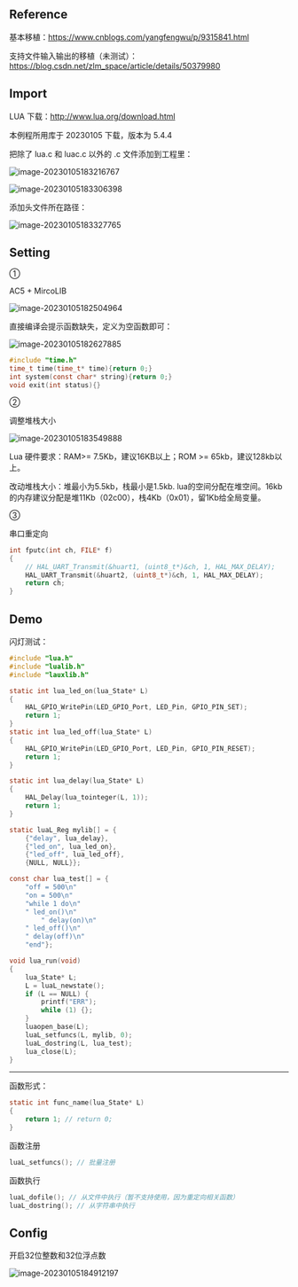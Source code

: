 ## Reference

基本移植：https://www.cnblogs.com/yangfengwu/p/9315841.html

支持文件输入输出的移植（未测试）：https://blog.csdn.net/zlm_space/article/details/50379980

## Import

LUA 下载：http://www.lua.org/download.html

本例程所用库于 20230105 下载，版本为 5.4.4

把除了 lua.c 和 luac.c 以外的 .c 文件添加到工程里：

![image-20230105183216767](README.assets/image-20230105183216767.png)

![image-20230105183306398](README.assets/image-20230105183306398.png)

添加头文件所在路径：

![image-20230105183327765](README.assets/image-20230105183327765.png)

## Setting

①

AC5 + MircoLIB

![image-20230105182504964](README.assets/image-20230105182504964.png)

直接编译会提示函数缺失，定义为空函数即可：

![image-20230105182627885](README.assets/image-20230105182627885.png)

```c
#include "time.h"
time_t time(time_t* time){return 0;}
int system(const char* string){return 0;}
void exit(int status){}
```

②

调整堆栈大小

![image-20230105183549888](README.assets/image-20230105183549888.png)

Lua 硬件要求：RAM>= 7.5Kb，建议16KB以上；ROM >= 65kb，建议128kb以上。

改动堆栈大小：堆最小为5.5kb，栈最小是1.5kb. lua的空间分配在堆空间。16kb的内存建议分配是堆11Kb（02c00），栈4Kb（0x01），留1Kb给全局变量。

③

串口重定向

```c
int fputc(int ch, FILE* f)
{
    // HAL_UART_Transmit(&huart1, (uint8_t*)&ch, 1, HAL_MAX_DELAY);
    HAL_UART_Transmit(&huart2, (uint8_t*)&ch, 1, HAL_MAX_DELAY);
    return ch;
}
```

## Demo

闪灯测试：

```c
#include "lua.h"
#include "lualib.h"
#include "lauxlib.h"

static int lua_led_on(lua_State* L)
{
    HAL_GPIO_WritePin(LED_GPIO_Port, LED_Pin, GPIO_PIN_SET);
    return 1;
}
static int lua_led_off(lua_State* L)
{
    HAL_GPIO_WritePin(LED_GPIO_Port, LED_Pin, GPIO_PIN_RESET);
    return 1;
}

static int lua_delay(lua_State* L)
{
    HAL_Delay(lua_tointeger(L, 1));
    return 1;
}

static luaL_Reg mylib[] = {
    {"delay", lua_delay},
    {"led_on", lua_led_on},
    {"led_off", lua_led_off},
    {NULL, NULL}};

const char lua_test[] = {
    "off = 500\n"
    "on = 500\n"
    "while 1 do\n"
    " led_on()\n"
		" delay(on)\n"
    " led_off()\n"
    " delay(off)\n"
    "end"};

void lua_run(void)
{
    lua_State* L;
    L = luaL_newstate();
    if (L == NULL) {
        printf("ERR");
        while (1) {};
    }
    luaopen_base(L);
    luaL_setfuncs(L, mylib, 0);
    luaL_dostring(L, lua_test);
    lua_close(L);
}
```

---

函数形式：

```c
static int func_name(lua_State* L)
{
    return 1; // return 0;
}
```

函数注册

```c
luaL_setfuncs(); // 批量注册
```

函数执行

```c
luaL_dofile(); // 从文件中执行（暂不支持使用，因为重定向相关函数）
luaL_dostring(); // 从字符串中执行
```

## Config

开启32位整数和32位浮点数

![image-20230105184912197](README.assets/image-20230105184912197.png)